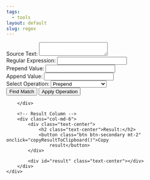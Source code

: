```yaml
---
tags:
  - tools
layout: default
slug: regex
---
```

<div class="container mt-5">
    <div class="row">
        <!-- Options Column -->
        <div class="col-md-6">
            <div class="form-group">
                <label for="sourceInput">Source Text:</label>
                <textarea type="text" class="form-control" id="sourceInput"></textarea>
            </div>
            <div class="form-group my-3">
                <label for="regexInput">Regular Expression:</label>
                <input type="text" class="form-control" id="regexInput">
            </div>
            <div class="form-group my-3">
                <label for="prependInput">Prepend Value:</label>
                <input type="text" class="form-control" id="prependInput">
            </div>
            <div class="form-group my-3">
                <label for="appendInput">Append Value:</label>
                <input type="text" class="form-control" id="appendInput">
            </div>
            <div class="form-group my-3">
                <label for="operationSelect">Select Operation:</label>
                <select class="form-control" id="operationSelect">
                    <option value="prepend">Prepend</option>
                    <option value="append">Append</option>
                    <option value="replace">Replace</option>
                    <option value="append-prepend">Append and Prepend</option>
                </select>
            </div>
            <div class="form-group my-3">
                <button class="btn btn-primary btn-block" id="findMatchButton">Find Match</button>
            <button class="btn btn-success btn-block" id="applyOperationButton">Apply Operation</button>
            </div>
            
        </div>

        <!-- Result Column -->
        <div class="col-md-6">
            <div class="text-center">
                <h2 class="text-center">Result:</h2>
                <button class="btn btn-secondary mt-2" onclick="copyResultToClipboard()">Copy
                    result</button>
            </div>

            <div id="result" class="text-center"></div>
        </div>
    </div>
</div>
<!-- Bootstrap JS and jQuery (required for Bootstrap) -->
<script src="https://code.jquery.com/jquery-3.5.1.slim.min.js"></script>
<script src="https://cdn.jsdelivr.net/npm/bootstrap@4.5.2/dist/js/bootstrap.min.js"></script>

<script>
    const resultDiv = document.getElementById('result');

    // Function to encode HTML entities
    function encodeHTML(html) {
        return document.createElement('a').appendChild(document.createTextNode(html)).parentNode.innerHTML;
    }

    document.addEventListener("DOMContentLoaded", function () {
        const findMatchButton = document.getElementById("findMatchButton");
        const applyOperationButton = document.getElementById("applyOperationButton");
        const resultDiv = document.getElementById("result");
        let matchedText = '';

        findMatchButton.addEventListener("click", function () {
            const sourceText = document.getElementById("sourceInput").value;
            const regexPattern = document.getElementById("regexInput").value;

            try {
                const regex = new RegExp(regexPattern, "g");
                matchedText = sourceText.replace(regex, (match) => {
                    return `<span class="matched-text">${encodeHTML(match)}</span>`;
                });

                resultDiv.innerHTML = matchedText;
            } catch (error) {
                resultDiv.textContent = "Invalid Regular Expression";
            }
        });

        applyOperationButton.addEventListener("click", function () {
            const appendValue = document.getElementById("appendInput").value;
            const prependValue = document.getElementById("prependInput").value;
            const operation = document.getElementById("operationSelect").value;

            if (matchedText) {
                const modifiedText = matchedText.replace(/<span class="matched-text">(.+?)<\/span>/g, (match, group) => {
                    switch (operation) {
                        case "append":
                            return `<span class="matched-text">${encodeHTML(group + appendValue)}</span>`;
                        case "prepend":
                            return `<span class="matched-text">${encodeHTML(prependValue + group)}</span>`;
                        case "replace":
                            return encodeHTML(appendValue);
                        case "append-prepend":
                            return `<span class="matched-text">${encodeHTML(prependValue + group + appendValue)}</span>`;
                        default:
                            return match;
                    }
                });

                resultDiv.innerHTML = modifiedText;
            } else {
                resultDiv.textContent = "No matching text to apply the operation.";
            }
        });
    });


    function copyToClipboard(elementId) {
        const textArea = document.getElementById(elementId);
        textArea.select();
        document.execCommand("copy");
    }

    function copyResultToClipboard() {
        const range = document.createRange();
        range.selectNode(resultDiv);
        window.getSelection().removeAllRanges();
        window.getSelection().addRange(range);
        document.execCommand('copy');
        window.getSelection().removeAllRanges();
    }

</script>
